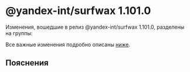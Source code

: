 # @yandex-int/surfwax 1.101.0

<!-- ЧЕЛОВЕЧЕСКОЕ ВСТУПЛЕНИЕ -->

Изменения, вошедшие в релиз @yandex-int/surfwax 1.101.0, разделены на группы:

Все важные изменения подробно описаны [ниже](#Пояснения).

## Пояснения

